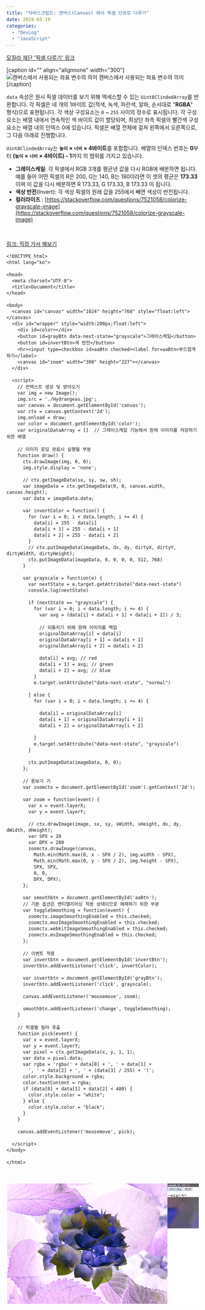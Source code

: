 ```yaml
---
title: "자바스크립트: 캔버스(Canvas) 에서 픽셀 단위로 다루기"
date: 2019-03-19
categories: 
  - "DevLog"
  - "JavaScript"
---
```


[모질라 재단 '픽셀 다루기' 링크](https://developer.mozilla.org/en-US/docs/Web/API/Canvas_API/Tutorial/Pixel_manipulation_with_canvas)

\[caption id="" align="alignnone" width="300"\]![캔버스에서 사용되는 좌표 변수의 의미](https://mdn.mozillademos.org/files/225/Canvas_drawimage.jpg) 캔버스에서 사용되는 좌표 변수의 의미\[/caption\]

`data` 속성은 원시 픽셀 데이터를 보기 위해 액세스할 수 있는 `Uint8ClindedArray`를 반환합니다. 각 픽셀은 네 개의 1바이트 값(적색, 녹색, 파란색, 알파, 순서대로 "**RGBA**" 형식)으로 표현됩니다. 각 색상 구성요소는 `0` ~ `255` 사이의 정수로 표시됩니다. 각 구성요소는 배열 내에서 연속적인 색 바이트 값이 할당되며, 최상단 좌측 픽셀의 빨간색 구성요소는 배열 내의 인덱스 0에 있습니다. 픽셀은 배열 전체에 걸쳐 왼쪽에서 오른쪽으로, 그 다음 아래로 진행합니다.

`Uint8ClindedArray`는 **`높이` × `너비` × 4바이트**를 포함합니다. 배열의 인덱스 번호는 **0**부터 **(`높이` × `너비` × 4바이트) - 1**까지 의 범위를 가지고 있습니다.

- **그레이스케일**: 각 픽셀에서 RGB 3개를 평균낸 값을 다시 RGB에 배분하면 됩니다. 예를 들어 어떤 픽셀의 R은 200, G는 140, B는 180이라면 이 셋의 평균은 **173.33**이며 이 값을 다시 배분하면 R 173.33, G 173.33, B 173.33 이 됩니다.
- **색상 반전**(Invert): 각 색상 픽셀의 원래 값을 255에서 빼면 색상이 반전됩니다.
- **컬러라이즈** : [https://stackoverflow.com/questions/7521058/colorize-grayscale-image](https://stackoverflow.com/questions/7521058/colorize-grayscale-image)

 

[링크: 직접 가서 해보기](http://yoonbumtae.com/util/misc/pixel.htm)

```
<!DOCTYPE html>
<html lang="ko">

<head>
  <meta charset="UTF-8">
  <title>Document</title>
</head>

<body>
  <canvas id="canvas" width="1024" height="768" style="float:left"></canvas>
  <div id="wrapper" style="width:200px;float:left">
    <div id=color></div>
    <button id=grayBtn data-next-state="grayscale">그레이스케일</button>
    <button id=invertBtn>색 반전</button>
    <hr><input type=checkbox id=aaBtn checked><label for=aaBtn>부드럽게 하기</label>
    <canvas id="zoom" width="300" height="227"></canvas>
  </div>

  <script>
    // 컨텍스트 생성 및 받아오기
    var img = new Image();
    img.src = './Hydrangeas.jpg';
    var canvas = document.getElementById('canvas');
    var ctx = canvas.getContext('2d');
    img.onload = draw;
    var color = document.getElementById('color');
    var originalDataArray = []  // 그레이스케일 기능에서 원래 이미지를 저장하기 위한 배열

    // 이미지 로딩 완료시 실행될 부분
    function draw() {
      ctx.drawImage(img, 0, 0);
      img.style.display = 'none';
      
      // ctx.getImageData(sx, sy, sw, sh);
      var imageData = ctx.getImageData(0, 0, canvas.width, canvas.height);
      var data = imageData.data;

      var invertColor = function() {
        for (var i = 0; i < data.length; i += 4) {
          data[i] = 255 - data[i]
          data[i + 1] = 255 - data[i + 1]
          data[i + 2] = 255 - data[i + 2]
        }
        // ctx.putImageData(imageData, dx, dy, dirtyX, dirtyY, dirtyWidth, dirtyHeight);
        ctx.putImageData(imageData, 0, 0, 0, 0, 512, 768)
      }

      var grayscale = function(e) {
        var nextState = e.target.getAttribute("data-next-state")
        console.log(nextState)

        if (nextState == "grayscale") {
          for (var i = 0; i < data.length; i += 4) {
            var avg = (data[i] + data[i + 1] + data[i + 2]) / 3;

            // 되돌리기 위해 원래 이미지를 백업
            originalDataArray[i] = data[i]
            originalDataArray[i + 1] = data[i + 1]
            originalDataArray[i + 2] = data[i + 2]

            data[i] = avg; // red
            data[i + 1] = avg; // green
            data[i + 2] = avg; // blue
          }
          e.target.setAttribute("data-next-state", "normal")
          
        } else {
          for (var i = 0; i < data.length; i += 4) {

            data[i] = originalDataArray[i]
            data[i + 1] = originalDataArray[i + 1]
            data[i + 2] = originalDataArray[i + 2]

          }
          e.target.setAttribute("data-next-state", "grayscale")
        }

        ctx.putImageData(imageData, 0, 0);
      };

      // 돋보기 기
      var zoomctx = document.getElementById('zoom').getContext('2d');

      var zoom = function(event) {
        var x = event.layerX;
        var y = event.layerY;

        // ctx.drawImage(image, sx, sy, sWidth, sHeight, dx, dy, dWidth, dHeight);
        var SPX = 20
        var DPX = 200
        zoomctx.drawImage(canvas,
          Math.min(Math.max(0, x - SPX / 2), img.width - SPX),
          Math.min(Math.max(0, y - SPX / 2), img.height - SPX),
          SPX, SPX,
          0, 0,
          DPX, DPX);
      };

      var smoothbtn = document.getElementById('aaBtn');
      // 기본 옵션은 앤티앨리어싱 적용 상태이므로 해제하기 위한 부분
      var toggleSmoothing = function(event) {
        zoomctx.imageSmoothingEnabled = this.checked;
        zoomctx.mozImageSmoothingEnabled = this.checked;
        zoomctx.webkitImageSmoothingEnabled = this.checked;
        zoomctx.msImageSmoothingEnabled = this.checked;
      };

      // 이벤트 적용
      var invertbtn = document.getElementById('invertBtn');
      invertbtn.addEventListener('click', invertColor);

      var invertbtn = document.getElementById('grayBtn');
      invertbtn.addEventListener('click', grayscale);

      canvas.addEventListener('mousemove', zoom);
      
      smoothbtn.addEventListener('change', toggleSmoothing);
    }

    // 픽셀별 컬러 추출
    function pick(event) {
      var x = event.layerX;
      var y = event.layerY;
      var pixel = ctx.getImageData(x, y, 1, 1);
      var data = pixel.data;
      var rgba = 'rgba(' + data[0] + ', ' + data[1] +
        ', ' + data[2] + ', ' + (data[3] / 255) + ')';
      color.style.background = rgba;
      color.textContent = rgba;
      if (data[0] + data[1] + data[2] < 480) {
        color.style.color = "white";
      } else {
        color.style.color = "black";
      }
    }

    canvas.addEventListener('mousemove', pick);

  </script>
</body>

</html>

```

 

 ![](/assets/img/wp-content/uploads/2019/03/수국.png)
